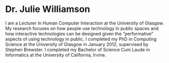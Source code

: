 # Dr. Julie Williamson

I am a Lecturer in Human Computer Interaction at the University of Glasgow. My research focuses on how people use technology in public spaces and how interactive technologies can be designed given the “performative” aspects of using technology in public. I completed my PhD in Computing Science at the University of Glasgow in January 2012, supervised by Stephen Brewster. I completed my Bachelor of Science Cum Laude in Informatics at the University of California, Irvine.

[<i class="ai ai-google-scholar-square ai-3x"></i>](https://scholar.google.com/citations?user=qUtAKFQAAAAJ&hl=en)
[<i class="ai ai-dblp-sqaure ai-3x"></i>](https://dblp.org/pid/45/9598.html)

